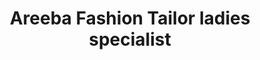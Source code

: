 ---
title: "Areeba Fashion Tailor ladies specialist"
url: /karachi/areeba-fashion-tailor-ladies-specialist/
shop: Schneiderei
---